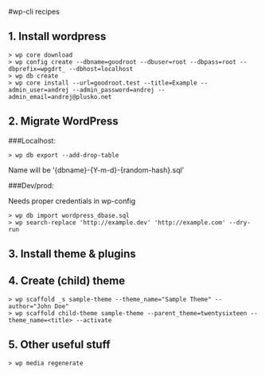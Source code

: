 #wp-cli recipes

## 1. Install wordpress

```
> wp core download
> wp config create --dbname=goodroot --dbuser=root --dbpass=root --dbprefix=wpgdrt_ --dbhost=localhost
> wp db create
> wp core install --url=goodroot.test --title=Example --admin_user=andrej --admin_password=andrej --admin_email=andrej@plusko.net
```

## 2. Migrate WordPress

###Localhost:

```
> wp db export --add-drop-table
```

Name will be ‘{dbname}-{Y-m-d}-{random-hash}.sql’

###Dev/prod:

Needs proper credentials in wp-config

```
> wp db import wordpress_dbase.sql
> wp search-replace 'http://example.dev' 'http://example.com' --dry-run
```

## 3. Install theme & plugins

## 4. Create (child) theme

```
> wp scaffold _s sample-theme --theme_name="Sample Theme" --author="John Doe"
> wp scaffold child-theme sample-theme --parent_theme=twentysixteen --theme_name=<title> --activate
```

## 5. Other useful stuff

```
> wp media regenerate
```